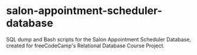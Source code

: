 # salon-appointment-scheduler-database
SQL dump and Bash scripts for the Salon Appointment Scheduler Database, created for freeCodeCamp's Relational Database Course Project.
